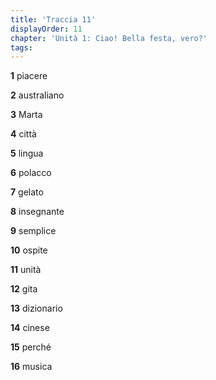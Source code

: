 ```yaml
---
title: 'Traccia 11'
displayOrder: 11
chapter: 'Unità 1: Ciao! Bella festa, vero?'
tags:
---
```


**1** piacere

**2** australiano

**3** Marta

**4** città

**5** lingua

**6** polacco

**7** gelato

**8** insegnante

**9** semplice

**10** ospite

**11** unità

**12** gita

**13** dizionario

**14** cinese

**15** perché

**16** musica
